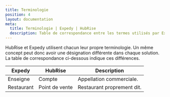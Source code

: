 ```yaml
---
title: Terminologie
position: 4
layout: documentation
meta:
  title: Terminologie | Expedy | HubRise
  description: Table de correspondance entre les termes utilisés par Expedy et HubRise pour le même concept. Connectez vos apps et synchronisez vos données.
---
```


HubRise et Expedy utilisent chacun leur propre terminologie. Un même concept peut donc avoir une désignation différente dans chaque solution. La table de correspondance ci-dessous indique ces différences.

| Expedy     | HubRise        | Description                |
| ---------- | -------------- | -------------------------- |
| Enseigne   | Compte         | Appellation commerciale.   |
| Restaurant | Point de vente | Restaurant proprement dit. |
